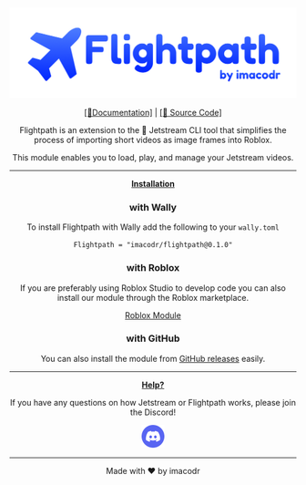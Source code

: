 [![Frame 594|690x215](https://raw.githubusercontent.com/imacodr/Flightpath/main/assets/banner.png)](https://imacodr.github.io/Jetstream/Flightpath/intro)

<div align="center">

[[📘Documentation]](https://imacodr.github.io/Jetstream/Flightpath/intro) | [[📁 Source Code]](https://github.com/imacodr/Flightpath)

Flightpath is an extension to the 🚀 Jetstream CLI tool that simplifies the process of importing short videos as image frames into Roblox.

This module enables you to load, play, and manage your Jetstream videos.

<hr />

[**Installation**](https://imacodr.github.io/Jetstream/Flightpath/installation)

### with Wally

To install Flightpath with Wally add the following to your `wally.toml`

```
Flightpath = "imacodr/flightpath@0.1.0"
```

### with Roblox

If you are preferably using Roblox Studio to develop code you can also install our module through the Roblox marketplace.

[Roblox Module](https://create.roblox.com/store/asset/98399377763482/Flightpath?assetType=Model&externalSource=www)

### with GitHub

You can also install the module from [GitHub releases](https://github.com/imacodr/Flightpath/releases) easily.

<hr />

[**Help?**](https://discord.gg/UnDCJ6W7dw)

If you have any questions on how Jetstream or Flightpath works, please join the Discord!

[![1024-gold 2|40x40](./assets/discord.png)](https://discord.gg/UnDCJ6W7dw)

<hr />

Made with ❤️ by imacodr

</div>
